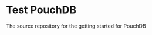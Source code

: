 Test PouchDB
============================

The source repository for the getting started for PouchDB
